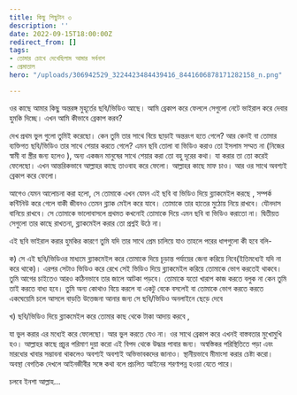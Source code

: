 ```yaml
---
title: কিছু পিছুটান ৩
description: ''
date: 2022-09-15T18:00:00Z
redirect_from: []
tags:
- তোমার চোখে দেখেছিলাম আমার সর্বনাশ
- প্রেমাতাল
hero: "/uploads/306942529_3224423484439416_8441606878171282158_n.png"

---
```

ওর কাছে আমার কিছু অন্তরঙ্গ মুহূর্তের ছবি/ভিডিও আছে। আমি ব্রেকাপ করে ফেললে সেগুলো নেটে ভাইরাল করে দেবার হুমকি দিচ্ছে। এখন আমি কীভাবে ব্রেকাপ করব? 

দেখ প্রথম ভুল গুলো তুমিই করেছো। কেন তুমি তার সাথে বিয়ে ছাড়াই অন্তরংগ হতে গেলে? আর কেনই বা তোমার ব্যক্তিগত ছবি/ভিডিও তার সাথে শেয়ার করতে গেলে? এমন ছবি তোলা বা ভিডিও করাও তো ইসলাম সম্মত না (নিজের স্বামী বা স্ত্রীর জন্য হলেও ), অন্য একজন মানুষের সাথে শেয়ার করা তো বহু দূরের কথা। যা করার তা তো করেই ফেলেছো। এখন আন্তরিকভাবে আল্লাহর কাছে তাওবাহ করে ফেলো। আল্লাহর কাছে মাফ চাও। আর ওর সাথে অবশ্যই ব্রেকাপ করে ফেলো। 

আগেও যেমন আলোচনা করা হলো, সে তোমাকে এখন যেমন এই ছবি বা ভিডিও দিয়ে ব্ল্যাকমেইল করছে , সম্পর্ক কন্টিনিউ করে গেলে বাকী জীবনও তেমন ব্ল্যাক মেইল করে যাবে। তোমাকে তার হাতের মুঠোয় নিয়ে রাখবে। যৌনদাস বানিয়ে রাখবে। সে তোমাকে ভালোবাসলে প্রথমত কখনোই তোমাকে দিয়ে এমন ছবি বা ভিডিও করাতো না। দ্বিতীয়ত সেগুলো তার কাছে রাখতনা, ব্ল্যাকমেইল করার তো প্রশ্নই উঠে না। 

এই ছবি ভাইরাল করার হুমকির কারণে তুমি যদি তার সাথে প্রেম চালিয়ে যাও তাহলে পরের ধাপগুলো কী হবে বলি-

ক) সে এই ছবি/ভিডিওর মাধ্যমে ব্ল্যাকমেইল করে তোমাকে দিয়ে চূড়ান্ত পর্যায়ের জেনা করিয়ে নিবে(ইতিমধ্যেই যদি না করে থাকে)। এরপর সেটাও ভিডিও করে রেখে সেই ভিডিও দিয়ে ব্ল্যাকমেইল করিয়ে তোমাকে ভোগ করতেই থাকবে। তুমি আগের চাইতেও আরও কঠিনভাবে তার জালে আটকা পড়বে। তোমাকে যতো খারাপ কাজ করতে বলুক না কেন তুমি তাই করতে বাধ্য হবে। তুমি অন্য কোথাও বিয়ে করলে বা একটু বেকে বসলেই বা তোমাকে ভোগ করতে করতে একঘেয়েমি চলে আসলে বাড়তি উত্তেজনা আনার জন্য সে ছবি/ভিডিও অনলাইনে ছেড়ে দেবে   
 

খ) ছবি/ভিডিও দিয়ে ব্ল্যাকমেইল করে তোমার কাছ থেকে টাকা আদায় করবে , 

যা ভুল করার এর মধ্যেই করে ফেলেছো। আর ভুল করতে যেও না। ওর সাথে ব্রেকাপ করে এখনই বাস্তবতার মুখোমুখি হও। আল্লাহর কাছে প্রচুর পরিমাণ দুয়া করো এই বিপদ থেকে উদ্ধার পাবার জন্য। অস্বস্তিকর পরিস্থিতিতে পড়া এবং মারধোর খাবার সম্ভাবনা থাকলেও অবশ্যই অবশ্যই অভিভাবকদের জানাও। স্থানীয়ভাবে মীমাংসা করার চেষ্টা করো। অবস্থা বেগতিক দেখলে আইনজীবীর সঙ্গে কথা বলে প্রচলিত আইনের শরণাপন্ন হওয়া যেতে পারে। 

চলবে ইনশা আল্লাহ…